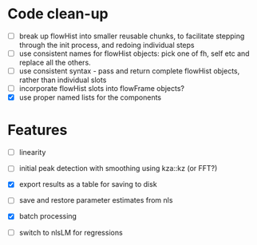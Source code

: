 # Code clean-up
- [ ] break up flowHist into smaller reusable chunks, to facilitate stepping through the init process, and redoing individual steps
- [ ] use consistent names for flowHist objects: pick one of fh, self etc and replace all the others.
- [ ] use consistent syntax - pass and return complete flowHist objects, rather than individual slots
- [ ] incorporate flowHist slots into flowFrame objects?
- [x] use proper named lists for the components

# Features
- [ ] linearity
- [ ] initial peak detection with smoothing using kza::kz (or FFT?)
- [x] export results as a table for saving to disk
- [ ] save and restore parameter estimates from nls
- [x] batch processing
- [ ] switch to nlsLM for regressions


